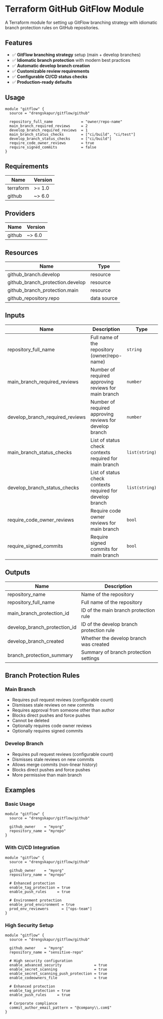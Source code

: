 # Terraform GitHub GitFlow Module

A Terraform module for setting up GitFlow branching strategy with idiomatic branch protection rules on GitHub repositories.

## Features

- ✅ **GitFlow branching strategy** setup (main + develop branches)
- ✅ **Idiomatic branch protection** with modern best practices
- ✅ **Automatic develop branch creation**
- ✅ **Customizable review requirements**
- ✅ **Configurable CI/CD status checks**
- ✅ **Production-ready defaults**

## Usage

```hcl
module "gitflow" {
  source = "drengskapur/gitflow/github"

  repository_full_name             = "owner/repo-name"
  main_branch_required_reviews     = 2
  develop_branch_required_reviews  = 1
  main_branch_status_checks        = ["ci/build", "ci/test"]
  develop_branch_status_checks     = ["ci/build"]
  require_code_owner_reviews       = true
  require_signed_commits           = false
}
```

## Requirements

| Name      | Version |
| --------- | ------- |
| terraform | >= 1.0  |
| github    | ~> 6.0  |

## Providers

| Name   | Version |
| ------ | ------- |
| github | ~> 6.0  |

## Resources

| Name                             | Type        |
| -------------------------------- | ----------- |
| github_branch.develop            | resource    |
| github_branch_protection.develop | resource    |
| github_branch_protection.main    | resource    |
| github_repository.repo           | data source |

## Inputs

| Name                            | Description                                               | Type           | Default | Required |
| ------------------------------- | --------------------------------------------------------- | -------------- | ------- | :------: |
| repository_full_name            | Full name of the repository (owner/repo-name)             | `string`       | n/a     |   yes    |
| main_branch_required_reviews    | Number of required approving reviews for main branch      | `number`       | `1`     |    no    |
| develop_branch_required_reviews | Number of required approving reviews for develop branch   | `number`       | `1`     |    no    |
| main_branch_status_checks       | List of status check contexts required for main branch    | `list(string)` | `[]`    |    no    |
| develop_branch_status_checks    | List of status check contexts required for develop branch | `list(string)` | `[]`    |    no    |
| require_code_owner_reviews      | Require code owner reviews for main branch                | `bool`         | `false` |    no    |
| require_signed_commits          | Require signed commits for main branch                    | `bool`         | `false` |    no    |

## Outputs

| Name                         | Description                              |
| ---------------------------- | ---------------------------------------- |
| repository_name              | Name of the repository                   |
| repository_full_name         | Full name of the repository              |
| main_branch_protection_id    | ID of the main branch protection rule    |
| develop_branch_protection_id | ID of the develop branch protection rule |
| develop_branch_created       | Whether the develop branch was created   |
| branch_protection_summary    | Summary of branch protection settings    |

## Branch Protection Rules

### Main Branch

- Requires pull request reviews (configurable count)
- Dismisses stale reviews on new commits
- Requires approval from someone other than author
- Blocks direct pushes and force pushes
- Cannot be deleted
- Optionally requires code owner reviews
- Optionally requires signed commits

### Develop Branch

- Requires pull request reviews (configurable count)
- Dismisses stale reviews on new commits
- Allows merge commits (non-linear history)
- Blocks direct pushes and force pushes
- More permissive than main branch

## Examples

### Basic Usage

```hcl
module "gitflow" {
  source = "drengskapur/gitflow/github"

  github_owner    = "myorg"
  repository_name = "myrepo"
}
```

### With CI/CD Integration

```hcl
module "gitflow" {
  source = "drengskapur/gitflow/github"

  github_owner    = "myorg"
  repository_name = "myrepo"

  # Enhanced protection
  enable_tag_protection = true
  enable_push_rules     = true

  # Environment protection
  enable_prod_environment = true
  prod_env_reviewers      = ["ops-team"]
}
```

### High Security Setup

```hcl
module "gitflow" {
  source = "drengskapur/gitflow/github"

  github_owner    = "myorg"
  repository_name = "sensitive-repo"

  # High security configuration
  enable_advanced_security               = true
  enable_secret_scanning                 = true
  enable_secret_scanning_push_protection = true
  enable_codeowners_file                 = true

  # Enhanced protection
  enable_tag_protection = true
  enable_push_rules     = true

  # Corporate compliance
  commit_author_email_pattern = "@company\\.com$"
}
```
